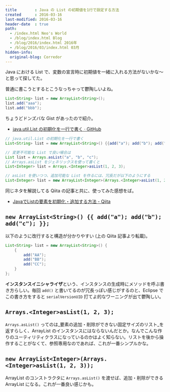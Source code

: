 ```yaml
---
title        : Java の List の初期値を1行で設定する方法
created      : 2016-03-16
last-modified: 2016-03-16
header-date  : true
path:
  - /index.html Neo's World
  - /blog/index.html Blog
  - /blog/2016/index.html 2016年
  - /blog/2016/03/index.html 03月
hidden-info:
  original-blog: Corredor
---
```


Java における List で、変数の宣言時に初期値を一緒に入れる方法がないかな～と思って探してた。

普通に書こうとするとこうなっちゃって鬱陶しいよね。

```java
List<String> list = new ArrayList<String>();
list.add("aaa");
list.add("bbb");
```

ちょうどドンズバな Gist があったので紹介。

- [java.util.List の初期化を一行で書く · GitHub](https://gist.github.com/akishin/401951)

```java
// java.util.List の初期化を一行で書く
List<String> list = new ArrayList<String>() {{add("a"); add("b"); add("c");}};

// 変更不可能な List で良い場合は
List list = Arrays.asList("a", "b", "c");
// Arrays.asList をジェネリックスを使って書くと
List<Integer> list = Arrays.<Integer>asList(1, 2, 3);

// asList を使いつつ、追加可能な List を作るには、冗長だが以下のようにする
List<Integer> list = new ArrayList<Integer>(Arrays.<Integer>asList(1, 2, 3));
```

同じネタを解説してる Qiita の記事と共に、使ってみた感想をば。

- [JavaでListの要素を初期化・追加する方法 - Qiita](http://qiita.com/yuki2006/items/be1433c50002cc24603b)

## `new ArrayList<String>() {{ add("a"); add("b"); add("c"); }};`

以下のように改行すると構造が分かりやすい (上の Qiita 記事より転載)。

```java
List<String> list = new ArrayList<String>() {
    {
        add("AA");
        add("BB");
        add("CC");
    }
};
```

**インスタンスイニシャライザ**という、インスタンスの生成時にメソッドを呼ぶ書き方らしい。毎回 `add()` と書いてるのが冗長っぽい感じがするのと、Eclipse でこの書き方をすると `serialVersionUID` 打てよ的なワーニングが出て鬱陶しい。

## `Arrays.<Integer>asList(1, 2, 3);`

`Arrays.asList()` ってのは_要素の追加・削除ができない固定サイズのリスト_を返すらしく、ArrayList のインスタンスにはならないんだとか。なんでこんな作りのユーティリティクラスになっているのかはよく知らない。リストを後から操作することがなくて、参照専用なのであれば、これが一番シンプルかな。

## `new ArrayList<Integer>(Arrays.<Integer>asList(1, 2, 3));`

ArrayList のコンストラクタに `Arrays.asList()` を渡せば、追加・削除ができる ArrayList になる。これが一番良い感じかも。
